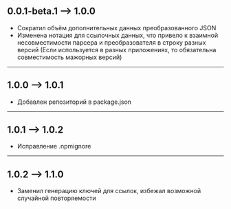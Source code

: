 ## 0.0.1-beta.1 --> 1.0.0

- Сократил объём дополнительных данных преобразованного JSON
- Изменена нотация для ссылочных данных, что привело к взаимной несовместимости парсера и преобразователя в строку разных версий (Если используется в разных приложениях, то обязательна совместимость мажорных версий)

---

## 1.0.0 --> 1.0.1

- Добавлен репозиторий в package.json

---

## 1.0.1 --> 1.0.2

- Исправление .npmignore

---

## 1.0.2 --> 1.1.0

- Заменил генерацию ключей для ссылок, избежал возможной случайной повторяемости